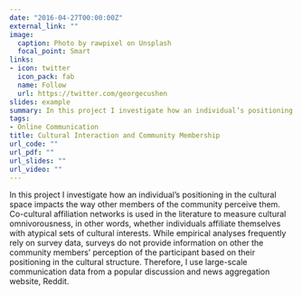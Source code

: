 ```yaml
---
date: "2016-04-27T00:00:00Z"
external_link: ""
image:
  caption: Photo by rawpixel on Unsplash
  focal_point: Smart
links:
- icon: twitter
  icon_pack: fab
  name: Follow
  url: https://twitter.com/georgecushen
slides: example
summary: In this project I investigate how an individual’s positioning in the cultural space impacts the way other members of the community perceive them.
tags:
- Online Communication
title: Cultural Interaction and Community Membership
url_code: ""
url_pdf: ""
url_slides: ""
url_video: ""
---
```

In this project I investigate how an individual’s positioning in the cultural space impacts the way other members of the community perceive them. Co-cultural affiliation networks is used in the literature to measure cultural omnivorousness, in other words, whether individuals affiliate themselves with atypical sets of cultural interests. While empirical analyses frequently rely on survey data, surveys do not provide information on other the community members’ perception of the participant based on their positioning in the cultural structure. Therefore, I use large-scale communication data from a popular discussion and news aggregation website, Reddit.



